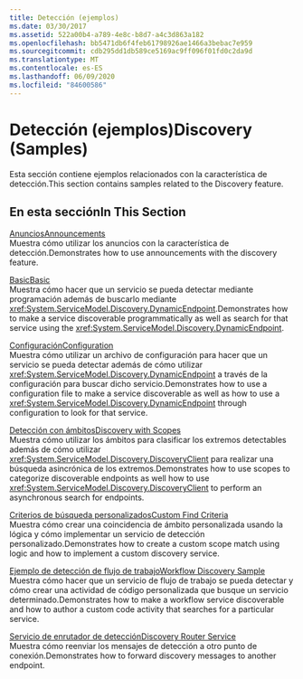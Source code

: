 ```yaml
---
title: Detección (ejemplos)
ms.date: 03/30/2017
ms.assetid: 522a00b4-a789-4e8c-b8d7-a4c3d863a182
ms.openlocfilehash: bb5471db6f4feb61798926ae1466a3bebac7e959
ms.sourcegitcommit: cdb295dd1db589ce5169ac9ff096f01fd0c2da9d
ms.translationtype: MT
ms.contentlocale: es-ES
ms.lasthandoff: 06/09/2020
ms.locfileid: "84600586"
---
```

# <a name="discovery-samples"></a><span data-ttu-id="10aa0-102">Detección (ejemplos)</span><span class="sxs-lookup"><span data-stu-id="10aa0-102">Discovery (Samples)</span></span>
<span data-ttu-id="10aa0-103">Esta sección contiene ejemplos relacionados con la característica de detección.</span><span class="sxs-lookup"><span data-stu-id="10aa0-103">This section contains samples related to the Discovery feature.</span></span>  
  
## <a name="in-this-section"></a><span data-ttu-id="10aa0-104">En esta sección</span><span class="sxs-lookup"><span data-stu-id="10aa0-104">In This Section</span></span>  
 [<span data-ttu-id="10aa0-105">Anuncios</span><span class="sxs-lookup"><span data-stu-id="10aa0-105">Announcements</span></span>](announcements-sample.md)  
 <span data-ttu-id="10aa0-106">Muestra cómo utilizar los anuncios con la característica de detección.</span><span class="sxs-lookup"><span data-stu-id="10aa0-106">Demonstrates how to use announcements with the discovery feature.</span></span>  
  
 [<span data-ttu-id="10aa0-107">Basic</span><span class="sxs-lookup"><span data-stu-id="10aa0-107">Basic</span></span>](basic-sample.md)  
 <span data-ttu-id="10aa0-108">Muestra cómo hacer que un servicio se pueda detectar mediante programación además de buscarlo mediante <xref:System.ServiceModel.Discovery.DynamicEndpoint>.</span><span class="sxs-lookup"><span data-stu-id="10aa0-108">Demonstrates how to make a service discoverable programmatically as well as search for that service using the <xref:System.ServiceModel.Discovery.DynamicEndpoint>.</span></span>  
  
 [<span data-ttu-id="10aa0-109">Configuración</span><span class="sxs-lookup"><span data-stu-id="10aa0-109">Configuration</span></span>](configuration-sample.md)  
 <span data-ttu-id="10aa0-110">Muestra cómo utilizar un archivo de configuración para hacer que un servicio se pueda detectar además de cómo utilizar <xref:System.ServiceModel.Discovery.DynamicEndpoint> a través de la configuración para buscar dicho servicio.</span><span class="sxs-lookup"><span data-stu-id="10aa0-110">Demonstrates how to use a configuration file to make a service discoverable as well as how to use a <xref:System.ServiceModel.Discovery.DynamicEndpoint> through configuration to look for that service.</span></span>  
  
 [<span data-ttu-id="10aa0-111">Detección con ámbitos</span><span class="sxs-lookup"><span data-stu-id="10aa0-111">Discovery with Scopes</span></span>](discovery-with-scopes-sample.md)  
 <span data-ttu-id="10aa0-112">Muestra cómo utilizar los ámbitos para clasificar los extremos detectables además de cómo utilizar <xref:System.ServiceModel.Discovery.DiscoveryClient> para realizar una búsqueda asincrónica de los extremos.</span><span class="sxs-lookup"><span data-stu-id="10aa0-112">Demonstrates how to use scopes to categorize discoverable endpoints as well how to use <xref:System.ServiceModel.Discovery.DiscoveryClient> to perform an asynchronous search for endpoints.</span></span>  
  
 [<span data-ttu-id="10aa0-113">Criterios de búsqueda personalizados</span><span class="sxs-lookup"><span data-stu-id="10aa0-113">Custom Find Criteria</span></span>](custom-find-criteria.md)  
 <span data-ttu-id="10aa0-114">Muestra cómo crear una coincidencia de ámbito personalizada usando la lógica y cómo implementar un servicio de detección personalizado.</span><span class="sxs-lookup"><span data-stu-id="10aa0-114">Demonstrates how to create a custom scope match using logic and how to implement a custom discovery service.</span></span>  
  
 [<span data-ttu-id="10aa0-115">Ejemplo de detección de flujo de trabajo</span><span class="sxs-lookup"><span data-stu-id="10aa0-115">Workflow Discovery Sample</span></span>](workflow-discovery-sample.md)  
 <span data-ttu-id="10aa0-116">Muestra cómo hacer que un servicio de flujo de trabajo se pueda detectar y cómo crear una actividad de código personalizada que busque un servicio determinado.</span><span class="sxs-lookup"><span data-stu-id="10aa0-116">Demonstrates how to make a workflow service discoverable and how to author a custom code activity that searches for a particular service.</span></span>  
  
 [<span data-ttu-id="10aa0-117">Servicio de enrutador de detección</span><span class="sxs-lookup"><span data-stu-id="10aa0-117">Discovery Router Service</span></span>](discovery-router-service.md)  
 <span data-ttu-id="10aa0-118">Muestra cómo reenviar los mensajes de detección a otro punto de conexión.</span><span class="sxs-lookup"><span data-stu-id="10aa0-118">Demonstrates how to forward discovery messages to another endpoint.</span></span>
